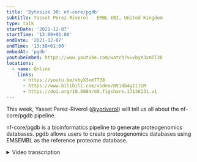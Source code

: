 ```yaml
---
title: 'Bytesize 30: nf-core/pgdb'
subtitle: Yasset Perez-Riverol - EMBL-EBI, United Kingdom
type: talk
startDate: '2021-12-07'
startTime: '13:00+01:00'
endDate: '2021-12-07'
endTime: '13:30+01:00'
embedAt: 'pgdb'
youtubeEmbed: https://www.youtube.com/watch?v=vbyX3xmTT38
locations:
  - name: Online
    links:
      - https://youtu.be/vbyX3xmTT38
      - https://www.bilibili.com/video/BV1db4y1i7GM
      - https://doi.org/10.6084/m9.figshare.17136131.v1
---
```


This week, Yasset Perez-Riverol ([@ypriverol](https://github.com/ypriverol/)) will tell us all about the nf-core/pgdb pipeline.

nf-core/pgdb is a bioinformatics pipeline to generate proteogenomics databases. pgdb allows users to create proteogenomics databases using EMSEMBL as the reference proteome database.

<details markdown="1"><summary>Video transcription</summary>
:::note
The content has been edited to make it reader-friendly
:::

[0:01](https://www.youtube.com/watch?v=vbyX3xmTT38&t=1)
(host) Hi, everyone. As usual, I'd like to begin by thanking you for joining us and the Chan Zuckerberg Initiative for funding. We're excited to be joined today by Yasset Perez-Riverol from the EBI in the UK, and he will be presenting the nf-core/pgdb pipeline, which is focused on helping users create proteogenomics databases using Ensembl as the reference proteome database. Yasset will be telling us more during the talk. If you have any questions for Yasset, either unmute yourself at the end of the talk or use the chat function, and I will relay the questions over to him. Thanks very much for agreeing to present for us today, Yasset. I'd like to hand over to you now so that you can start your talk.

[0:42](https://www.youtube.com/watch?v=vbyX3xmTT38&t=42)
Okay, thank you for the presentation. I hope this can be seen now. Today I will be talking about proteomics again, nf-core, and specifically one use case is proteogenomics analysis of non-canonical peptides. My name is Yasset Perez-Riverol. I am team coordinator of PRIDE, Proteomics Services at EMBL-EBI. I think this talk will be mainly a use case about how we have been using nf-core and Nextflow for more than a year right now to analyze our data. Rather than the technical talk about insights of nf-core, I guess you guys have more talks in the past talking about the DSL2 modules and so on, but this will be more about what you can do right now with nf-core pipelines to do proteogenomics analysis.

[1:54](https://www.youtube.com/watch?v=vbyX3xmTT38&t=114)
First, what is mass spec, especially bottom up proteomics? In summary, you start by extraction of your sample, and you try to separate the protein from that sample. After some preparation, especially digestion, you convert that into peptides. Then there is mainly two instruments that give you finally millions of mass spectra. Each spectra corresponds to a peptide. All those spectra are a relation between a mass and an intensity for each mass and these fragments of that particular peptide, correspond to one of each peak in the mass spectra. Until that you have the analytical part, the instrument part, but then is when you have bioinformatic tools that need to first take this result from the mass spectrometer, the spectra you need to assign to each of these spectrum peptide with some sort of scoring system there is multiple ones. Then when you have a lease of peptide, you need to infer which protein is the one you are interested in for biology. Finally, you need to do the quantitation of the proteins, how much of that particular protein is in the sample. This is a summary, what bottom up mass spectrometry is. Mainly we'll be talking about this part, what we have done in this part.

[3:59](https://www.youtube.com/watch?v=vbyX3xmTT38&t=239)
What is proteogenomics? Proteogenomics is using mass spectrometry to identify peptides and proteins, but using genomics and transcriptomic information. For example, to improve gene annotation, or to do prioritization of genes by using the protein expression information. In proteogenomics, if you have identified mutations or a variant, you want to see it by mass spectrometry, if that particular mutation can be seen or is expressed and how much of that protein is actually present in the cell, the protein expression of that particular protein for that particular mutation. That's what we want to do with proteogenomics. It's actually the bridge between genomics, transcriptomic and proteomics becoming really popular. There is a really nice review from Alex Seines-Biskey in nature methods about what is proteogenomics and what are the challenges in proteogenomics. Then to perform proteogenomics, the main task is that you need to... after, as I explained before, you have the mass spectrometry data, most of the peptide sequence identification is that you assign the mass spectra to a peptide, using a protein database to do this identification. When you work with a normal proteomics experiment or common proteomics experiment, you use Uniprot or Ensembl to do that. However, when you do proteogenomics, you need to add to these proteogenomics there, a proteogenomics database, you need to add the novel peptide, what we call non-canonical peptides in this case, which is basically a translation from the genomic information, lets say from a mutation, a variant, from a cell the gene, into a peptide information.

[6:07](https://www.youtube.com/watch?v=vbyX3xmTT38&t=367)
This can be summarizing this. I mean, you have the canonical peptides from Ensembl, this is the reference database from Ensembl, and then you need to start adding alternative or non-canonical peptides, alternative reading frames, the non-canonical RNA to that particular database. You can add the variant information from different sources like COSMIC and so on, or you can add patient specific data from the VCF data, you can add that and translate that into a proteomics database. This is actually what we have done this year. We have developed a tool using nf-core, and I will explain a little bit about how it's done, to generate the proteomics database.

[7:03](https://www.youtube.com/watch?v=vbyX3xmTT38&t=423)
As you can see, there is multiple steps if you want to build a proteomics database. Multiple steps are involved to finally have a proteomics database, including the last step, which is a decoy generating step where you take the target database or the sequence database, and then you attach to the database the decoy generation for the peptide identification steps to a computed FDR score for each peptide. First, before any development related to Nextflow or nf-core, we developed a tool in Python that does the simple steps, like for example, performing the translation from the genome transcript into the protein databases. For example, for pseudogenes, or non-coding RNA, and so on. Or for the most common mutations, databases like COSMIC or cBioPortal that translate that into protein databases. Also simple algorithms inside to generate the decoy sequence for large proteomics databases, or for removing stop calls and so on. This is really important for proteomics. I will not go into in detail, but mainly to process the proteomics database. Then that tool enables to do those independent steps.

[8:40](https://www.youtube.com/watch?v=vbyX3xmTT38&t=520)
However, if you want a proteogenomics database, and this is the element of the PGDB, you really need to combine all these steps, depending on which type of database the user wants to generate. You can see in this graph, we developed an nf-core pipeline called PGDB, which basically enabled the user to combine all the tasks that are provided by the Python tool to generate the database that the user wants. In this case, for example, starting from downloading the FASTA file from Ensembl for a specific proteome, then there is a way for the user to attach to the database, for example alternative open reading frames if they want, for example pseudo genes and so on. These are, for those familiar with Nextflow, all conditional steps. This is controlled by parameters in Nextflow, and the user can decide if they want to attach to the final database all these steps. There is another big block here where the user can attach also variants and mutations to the database. This is also controlled by... let me see if I can move this here... okay, this is also controlled by the pipeline, but actually one of the cool things is that you don't need to do anything manual. You don't need to download the data from COSMIC. The pipeline allows you to provide a user in COSMIC and also on FTP, and the pipeline itself allows you to download the original data and to translate into a protein sequence database.

[10:39](https://www.youtube.com/watch?v=vbyX3xmTT38&t=639)
Finally, what we call decoy generation database cleaning, where we remove known sequences that are not interesting and also generate the final decoy database. That's what PGDB does. We have tested the pipeline with multiple samples. For that study, we performed a re-analysis of public proteomics data, including six proteomics data sets, more than 65 cancer cell lines, around 20 million spectra, and we identified more than 5 million canonical peptides. These are the most common ones, and almost 300,000 non-canonical, 2,000 mutations, and 21,000 variants. You can see here the non-canonical mutation we have identified by each of the cell line.

[11:38](https://www.youtube.com/watch?v=vbyX3xmTT38&t=698)
Interestingly, the PGDB as a pipeline also allows you to generate, for example, tissue specific or cancer cell line specific databases. This is only possible because we have a pipeline like this where we can filter out for each specific cell line or cancer cell line, which are the mutations in COSMIC or CBAR portal that you want to use. In PRIDE, we are interested to map all this information to Ensemble coordinates, and we have an independent tool that does that after the re-analysis. You can see in Ensemble for one specific region of the genome what peptide has been seen and in which kind of cell line or sample condition.

[12:28](https://www.youtube.com/watch?v=vbyX3xmTT38&t=748)
Then until here is PGDB and how do we generate the databases, why PG is important for us, and what kind of task it enables for proteomics database generation. As you can see, you have multiple tasks, all of them combining, and Nextflow and nf-core allow us to generate customized databases. You can, for example, generate the reference proteome from Ensembl plus using only COSMIC variants, or you can attach a part of a COSMIC variant. You can also attach open reading frames, or you can add novel open reading frames, or attach the product of pseudogenes and so on. This is highly customizable. If you have a BCF from patient data, you can attach also the variants from the genomic side. That's what we do.

[13:30](https://www.youtube.com/watch?v=vbyX3xmTT38&t=810)
But how do we analyze the data? I think it's not the goal of this presentation to talk in detail about how you can do mass spec, but I want to basically highlight what a group of people in nf-core is trying to achieve also for data analysis. How you can go from mass spec and the protegenomics database to peptides identification and protein quantification. Quantms is an all-in-one DSL2 proteomics pipeline. Originally, we developed proteomics LFQ, released in nf-core, but it's DSL1. But working with DSL2, one of the features that we saw is that you can reuse a huge part of the pipeline where two types of analysis are possible. Then they reuse this part of the pipeline. The module base has allowed us to move into one, let's say, looks like a heavy pipeline, but most customizable pipeline called quantms that allowed us to do TMT labor-free and DIA-LFQ data analysis. The DIA part is still under development, but the TMT and LFQ is done, hasn't been released, but it's done. We are now benchmarking this with existing data.

[14:55](https://www.youtube.com/watch?v=vbyX3xmTT38&t=895)
The most prominent feature is DSL2 based. It allows us to do labor-free quantification data analysis and TMT data analysis. I think it's really relevant because this is not common in proteomics. It's based on a standard file format, sdrf, mzML, mzTab, and it's based on OpenMS and open source tools. This is also the first pipeline, I think, out there that is based on open source tools completely, which is actually not really common either in proteomics. For input and output of this pipeline, we use recently developed by this community, the main people that have been working in this pipeline also, an SDRF for proteomics, which is a tab-delimited sample metadata and experimental design. We actually know that in order to be able to reanalyze data with Nextflow, we really need some kind of input, tab-delimited, that organizes sample data and shows how the experimental design is done. By working on this, with the experience of Nextflow and nf-core, we develop our own representation also with experience with other fields arise press and so on. We developed a tab-delimited file format that when people submit their data to ProteomeXchange, they need to express this into a tab-delimited file format, that will enable us in the future to reanalyze the data.

[16:35](https://www.youtube.com/watch?v=vbyX3xmTT38&t=995)
The second input file is mzML, which contains the raw data, and we have a step for some instrument to convert to mzML if it's possible. The output is mzTab, an additional tab-delimited file format to help the downstream data analysis. This is completely new in proteomics. Nothing in proteomics has been done, at least in a workflow manner, based on standard file format from the input to the output. There is a common pipeline for peptide and protein identification for TMT and label-free. I will not go into details, but mainly it used two search engines, Comet and MSGF+. It used Percolator to boost the identification of both search engines, then they combined both search engines using the consensus ID tool, and then finally performe for localization analysis Luciphor.

[17:36](https://www.youtube.com/watch?v=vbyX3xmTT38&t=1056)
After that, and this is where both branches play, if the user is using an LFQ pipeline, a label-free pipeline, a tool called proteomicsLFQ will perform protein quantification, inference, feature detection, and match between runs. If the user is using a TMT, we would be using a IsobaricAnalyzer to perform quantification between TMT channels. Most important, all this data is exported into mcTAB, which is a standard file format for Proteomics. We have tested already that the QuantMS pipeline actually can export directly into ProteomeXchange, meaning that when you finalize your experiment, you can perform a complete submission into the main database in Proteomics, which is PRIME, but also in ProteomeXchange, because it's working with a standard file format. Then people can download the data, visualize it, and so on.

[18:40](https://www.youtube.com/watch?v=vbyX3xmTT38&t=1120)
One problem that we have in Proteomics is that we don't have something like MultiQC. We don't have something that enables us to visualize the QC reports of a Proteomics experiment. We have worked on a tool, it's called PMultiQC. I haven't talked with Phil about branding, but I hope it's fine. It's actually an extension of MultiQC, but it's mainly working for Proteomics. You can have really nice plots like this where you see the number of peaks per MS-MS, the number of peptide identification by each search engine, and the final result by each of the MS-ROC. You can see one example here. This is active development. We have a really nice feature that enables to search peptides identified in the web by using SAQL Lite in the backend hosted by HTML. This is quite nice and powerful tool. We are doing a lot of work there.

[19:48](https://www.youtube.com/watch?v=vbyX3xmTT38&t=1188)
As anyone knows in nf-core, you can see also all the reports of the pipeline. We have analyzed a lot of data set with NF-quantms, and you can see all the steps here, the CPU usage and also memory usage. This is more for people that are now arriving for the first time at nf-core and want to see what kind of reports you can see when you have your final reports. For those that know nf-core, they know that this is one of the great features of having the pipeline in your pipeline and in your export. The DIA part is under construction, but the TMT and neighbor-free are done.

[20:36](https://www.youtube.com/watch?v=vbyX3xmTT38&t=1236)
I want to thank three teams that have been actively working on this pipeline. First is the OpenMS team. Julianus and Timo, they have been working on every tool that works within the pipeline. Our team that actually has been working in both pipelines and from the Karolinska team, Husen has been working with me on the development of the PGDB and also the re-analysis of the cancer cell line data sets. Thanks for the opportunity and questions.

</details>
